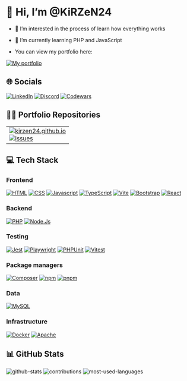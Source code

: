 # 👋 Hi, I’m @KiRZeN24

- 👀 I’m interested in the process of learn how everything works
- 🌱 I’m currently learning PHP and JavaScript

- You can view my portfolio here:

[![My portfolio](https://img.shields.io/badge/My%20portfolio-%230077B5.svg)](https://kirzen24.github.io//)

## 🌐 Socials

[![LinkedIn](https://img.shields.io/badge/LinkedIn-%230077B5.svg?logo=linkedin&logoColor=white)](https://www.linkedin.com/in/carlos-javier-rufo-cabrera-687609239/)
[![Discord](https://img.shields.io/badge/KiRZeN24%234611-%235865F2.svg?logo=discord&logoColor=white)](https://discord.com/users/KiRZeN24#4611)
[![Codewars](https://www.codewars.com/users/KiRZeN24/badges/micro)](https://www.codewars.com/users/KiRZeN24)

## 👨‍💻 Portfolio Repositories

<div>
    <table>
        <tr>
            <td>
                <a href="https://github.com/KiRZeN24/kirzen24.github.io">
                    <img src="https://img.shields.io/badge/kirzen24.github.io-0078D7.svg?logo=github&logoColor=white&style=flat" alt="kirzen24.github.io">
                </a>
                <br>
                <a href="https://github.com/KiRZeN24/kirzen24.github.io/issues">
                    <img src="https://img.shields.io/github/issues-raw/kirzen24/kirzen24.github.io.svg?style=flat&logo=github&logoColor=white" alt="issues">
                </a>
            </td>
        </tr>
    </table>
</div>

## 💻 Tech Stack

### Frontend
[![HTML](https://img.shields.io/badge/HTML-E34F26?style=flat&logo=html5&logoColor=white)](https://github.com/KiRZeN24)
[![CSS](https://img.shields.io/badge/CSS-1572B6?style=flat&logo=css3&logoColor=white)](https://github.com/KiRZeN24)
[![Javascript](https://img.shields.io/badge/javascript-%23323330.svg?logo=javascript&logoColor=%23F7DF1E&style=flat)](https://github.com/KiRZeN24)
[![TypeScript](https://img.shields.io/badge/typescript-%23007ACC.svg?style=for-the-badge&logo=typescript&logoColor=white&style=flat)](https://github.com/KiRZeN24)
[![Vite](https://img.shields.io/badge/Vite-646CFF?logo=vite&logoColor=fff&style=flat)](https://github.com/KiRZeN24)
[![Bootstrap](https://img.shields.io/badge/bootstrap-%23563D7C.svg?logo=bootstrap&logoColor=white&style=flat)](https://github.com/KiRZeN24)
[![React](https://img.shields.io/badge/React-20232A?logo=react&logoColor=61DAFB&style=flat)](https://github.com/KiRZeN24)

### Backend

[![PHP](https://img.shields.io/badge/php-%23777BB4.svg?logo=php&logoColor=white&style=flat)](https://github.com/KiRZeN24)
[![Node.Js](https://img.shields.io/badge/Node.js-339933.svg?logo=nodedotjs&logoColor=white&style=flat)](https://github.com/KiRZeN24)

### Testing

[![Jest](https://img.shields.io/badge/Jest-C21325?style=flat&logo=jest&logoColor=white)](https://jestjs.io)
[![Playwright](https://img.shields.io/badge/Playwright-333333?style=flat&logo=playwright&logoColor=white)](https://playwright.dev)
[![PHPUnit](https://img.shields.io/badge/PHPUnit-003b5c?style=flat&logo=phpunit&logoColor=white)](https://phpunit.de)
[![Vitest](https://img.shields.io/badge/Vitest-3498db?style=flat&logo=Vitest&logoColor=white)](https://vitest.dev/)

### Package managers

[![Composer](https://img.shields.io/badge/Composer-885630?logo=composer&logoColor=fff&style=flat)](https://github.com/KiRZeN24)
[![npm](https://img.shields.io/badge/npm-CB3837?logo=npm&logoColor=fff&style=flat)](https://github.com/KiRZeN24)
[![pnpm](https://img.shields.io/badge/pnpm-F69220?logo=pnpm&logoColor=fff&style=flat)](https://github.com/KiRZeN24)

### Data

[![MySQL](https://img.shields.io/badge/mysql-%2300f.svg?logo=mysql&logoColor=white&style=flat)](https://github.com/KiRZeN24)

### Infrastructure

[![Docker](https://img.shields.io/badge/docker-%230db7ed.svg?logo=docker&logoColor=white&style=flat)](https://github.com/KiRZeN24)
[![Apache](https://img.shields.io/badge/apache-%23D42029.svg?logo=apache&logoColor=white&style=flat)](https://github.com/KiRZeN24)


## 📊 GitHub Stats

![github-stats](https://github-readme-stats.vercel.app/api?username=KiRZeN24&theme=dark&hide_border=false&include_all_commits=true&count_private=true)
![contributions](https://github-readme-streak-stats.herokuapp.com/?user=KiRZeN24&theme=dark&hide_border=false)
![most-used-languages](https://github-readme-stats.vercel.app/api/top-langs/?username=KiRZeN24&theme=dark&hide_border=false&include_all_commits=true&count_private=true&layout=compact)
